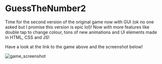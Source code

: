 # GuessTheNumber2
Time for the second version of the original game now with GUI (ok no one asked but I promise this version is epic lol)! Now with more features like double tap to change colour, tons of new animations and UI elements made in HTML, CSS and JS!

Have a look at the link to the game above and the screenshot below!

![game_screenshot](https://user-images.githubusercontent.com/58362876/117933168-e8240e80-b31e-11eb-8bcc-2c74e9edb986.png)
